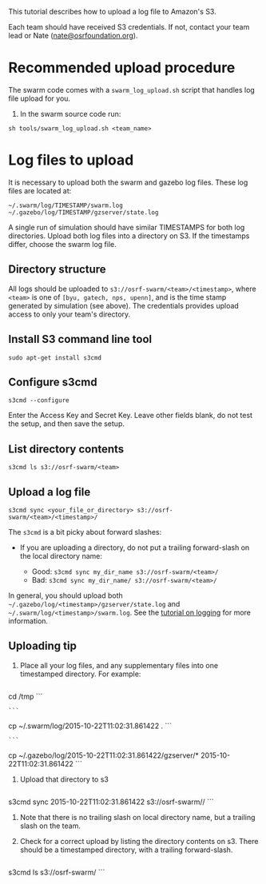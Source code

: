 This tutorial describes how to upload a log file to Amazon's S3.


Each team should have received S3 credentials. If not, contact your team lead or Nate (nate@osrfoundation.org).

# Recommended upload procedure

The swarm code comes with a `swarm_log_upload.sh` script that handles log file upload for you.

1. In the swarm source code run:

```
sh tools/swarm_log_upload.sh <team_name>
```

# Log files to upload

It is necessary to upload both the swarm and gazebo log files. These log files are located at:

```
~/.swarm/log/TIMESTAMP/swarm.log
~/.gazebo/log/TIMESTAMP/gzserver/state.log
```

A single run of simulation should have similar TIMESTAMPS for both log directories. Upload both log files into a directory on S3. If the timestamps differ, choose the swarm log file.

## Directory structure

All logs should be uploaded to `s3://osrf-swarm/<team>/<timestamp>`, where `<team>` is one of `[byu, gatech, nps, upenn]`, and <timestamp> is the time stamp generated by simulation (see above). The credentials provides upload access to only your team's directory.

## Install S3 command line tool

`sudo apt-get install s3cmd`

## Configure s3cmd

`s3cmd --configure`

Enter the Access Key and Secret Key. Leave other fields blank, do not test the setup, and then save the setup.

## List directory contents

```
s3cmd ls s3://osrf-swarm/<team>
```

## Upload a log file

```
s3cmd sync <your_file_or_directory> s3://osrf-swarm/<team>/<timestamp>/
```

The `s3cmd` is a bit picky about forward slashes:

* If you are uploading a directory, do not put a trailing forward-slash on the local directory name:

    * Good: `s3cmd sync my_dir_name s3://osrf-swarm/<team>/`
    * Bad:  `s3cmd sync my_dir_name/ s3://osrf-swarm/<team>/`

In general, you should upload both `~/.gazebo/log/<timestamp>/gzserver/state.log` and `~/.swarm/log/<timestamp>/swarm.log`.  See the [tutorial on logging](https://bitbucket.org/osrf/swarm/wiki/Tutorial_9-Logging) for more information.

## Uploading tip

1. Place all your log files, and any supplementary files into one timestamped directory. For example:

    ```
cd /tmp
    ```

    ```
cp ~/.swarm/log/2015-10-22T11:02:31.861422 .
    ```

    ```
cp ~/.gazebo/log/2015-10-22T11:02:31.861422/gzserver/* 2015-10-22T11:02:31.861422 
    ```

1. Upload that directory to s3

    ```
s3cmd sync 2015-10-22T11:02:31.861422 s3://osrf-swarm/<team>/
    ```

1. Note that there is no trailing slash on local directory name, but a trailing slash on the team.

1. Check for a correct upload by listing the directory contents on s3. There should be a timestamped directory, with a trailing forward-slash.

    ```
s3cmd ls s3://osrf-swarm/<team>
    ```

